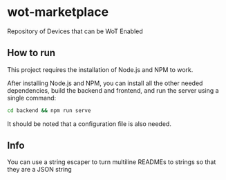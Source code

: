 # wot-marketplace

Repository of Devices that can be WoT Enabled

## How to run
This project requires the installation of Node.js and NPM to work.

After installing Node.js and NPM, you can install all the other needed dependencies, build the backend and frontend, and run the server using a single command:
```bash
cd backend && npm run serve
```

It should be noted that a configuration file is also needed.


## Info

You can use a string escaper to turn multiline READMEs to strings so that they are a JSON string